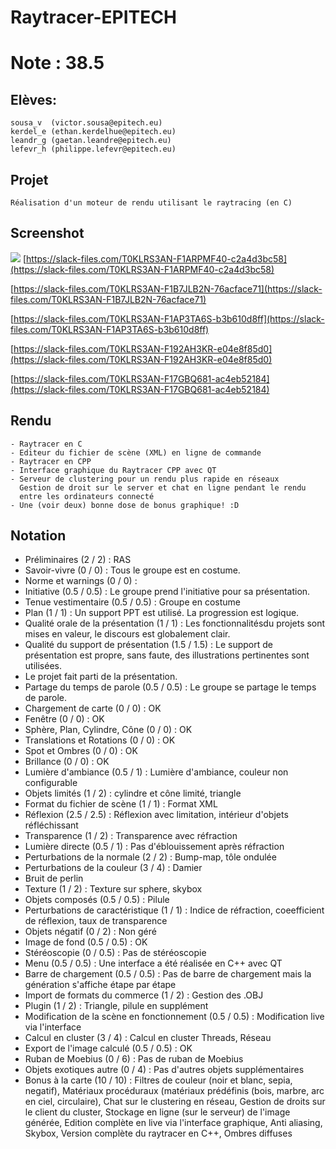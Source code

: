 # Raytracer-EPITECH
# Note : 38.5

## Elèves:
	sousa_v  (victor.sousa@epitech.eu)
    kerdel_e (ethan.kerdelhue@epitech.eu)
    leandr_g (gaetan.leandre@epitech.eu)
    lefevr_h (philippe.lefevr@epitech.eu)

## Projet
	Réalisation d'un moteur de rendu utilisant le raytracing (en C)
	
## Screenshot
![]({{site.baseurl}}/https://files.slack.com/files-pri/T0KLRS3AN-F1ARPMF40/reflect_woodend.png?pub_secret=c2a4d3bc58)
[https://slack-files.com/T0KLRS3AN-F1ARPMF40-c2a4d3bc58](https://slack-files.com/T0KLRS3AN-F1ARPMF40-c2a4d3bc58)

[https://slack-files.com/T0KLRS3AN-F1B7JLB2N-76acface71](https://slack-files.com/T0KLRS3AN-F1B7JLB2N-76acface71)

[https://slack-files.com/T0KLRS3AN-F1AP3TA6S-b3b610d8ff](https://slack-files.com/T0KLRS3AN-F1AP3TA6S-b3b610d8ff)

[https://slack-files.com/T0KLRS3AN-F192AH3KR-e04e8f85d0](https://slack-files.com/T0KLRS3AN-F192AH3KR-e04e8f85d0)

[https://slack-files.com/T0KLRS3AN-F17GBQ681-ac4eb52184](https://slack-files.com/T0KLRS3AN-F17GBQ681-ac4eb52184)


## Rendu
	- Raytracer en C
	- Editeur du fichier de scène (XML) en ligne de commande
	- Raytracer en CPP
    - Interface graphique du Raytracer CPP avec QT
	- Serveur de clustering pour un rendu plus rapide en réseaux
	  Gestion de droit sur le server et chat en ligne pendant le rendu
	  entre les ordinateurs connecté
    - Une (voir deux) bonne dose de bonus graphique! :D

## Notation
- Préliminaires (2 / 2) : RAS
- Savoir-vivre (0 / 0) : Tous le groupe est en costume.
- Norme et warnings (0 / 0) : 
- Initiative (0.5 / 0.5) : Le groupe prend l'initiative pour sa présentation.
- Tenue vestimentaire (0.5 / 0.5) : Groupe en costume
- Plan (1 / 1) : Un support PPT est utilisé. La progression est logique.
- Qualité orale de la présentation (1 / 1) : Les fonctionnalitésdu projets sont mises en valeur, le discours est globalement clair.
- Qualité du support de présentation (1.5 / 1.5) : Le support de présentation est propre, sans faute, des illustrations pertinentes sont utilisées.
- Le projet fait parti de la présentation.
- Partage du temps de parole (0.5 / 0.5) : Le groupe se partage le temps de parole.
- Chargement de carte (0 / 0) : OK
- Fenêtre (0 / 0) : OK
- Sphère, Plan, Cylindre, Cône (0 / 0) : OK
- Translations et Rotations (0 / 0) : OK
- Spot et Ombres (0 / 0) : OK
- Brillance (0 / 0) : OK
- Lumière d'ambiance (0.5 / 1) : Lumière d'ambiance, couleur non configurable
- Objets limités (1 / 2) : cylindre et cône limité, triangle
- Format du fichier de scène (1 / 1) : Format XML
- Réflexion (2.5 / 2.5) : Réflexion avec limitation, intérieur d'objets réfléchissant
- Transparence (1 / 2) : Transparence avec réfraction
- Lumière directe (0.5 / 1) : Pas d'éblouissement après réfraction
- Perturbations de la normale (2 / 2) : Bump-map, tôle ondulée
- Perturbations de la couleur (3 / 4) : Damier
- Bruit de perlin
- Texture (1 / 2) : Texture sur sphere, skybox
- Objets composés (0.5 / 0.5) : Pilule
- Perturbations de caractéristique (1 / 1) : Indice de réfraction, coeefficient de réflexion, taux de transparence
- Objets négatif (0 / 2) : Non géré
- Image de fond (0.5 / 0.5) : OK
- Stéréoscopie (0 / 0.5) : Pas de stéréoscopie
- Menu (0.5 / 0.5) : Une interface a été réalisée en C++ avec QT
- Barre de chargement (0.5 / 0.5) : Pas de barre de chargement mais la génération s'affiche étape par étape
- Import de formats du commerce (1 / 2) : Gestion des .OBJ
- Plugin (1 / 2) : Triangle, pilule en supplément
- Modification de la scène en fonctionnement (0.5 / 0.5) : Modification live via l'interface
- Calcul en cluster (3 / 4) : Calcul en cluster Threads, Réseau
- Export de l'image calculé (0.5 / 0.5) : OK
- Ruban de Moebius (0 / 6) : Pas de ruban de Moebius
- Objets exotiques autre (0 / 4) : Pas d'autres objets supplémentaires
- Bonus à la carte (10 / 10) : Filtres de couleur (noir et blanc, sepia, negatif), Matériaux procéduraux (matériaux prédéfinis (bois, marbre, arc en ciel, circulaire), Chat sur le clustering en réseau, Gestion de droits sur le client du cluster, Stockage en ligne (sur le serveur) de l'image générée, Edition complète en live via l'interface graphique, Anti aliasing, Skybox, Version complète du raytracer en C++, Ombres diffuses
